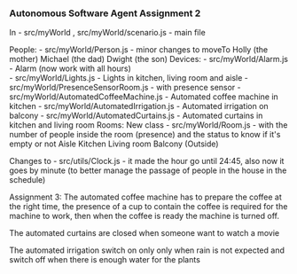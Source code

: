 ### Autonomous Software Agent Assignment 2

In - src/myWorld , src/myWorld/scenario.js - main file

People:
    - src/myWorld/Person.js - minor changes to moveTo
    Holly (the mother)
    Michael (the dad)
    Dwight (the son)
Devices: 
    - src/myWorld/Alarm.js -  Alarm (now work with all hours)  
    - src/myWorld/Lights.js - Lights in kitchen, living room and aisle - src/myWorld/PresenceSensorRoom.js - with presence sensor 
    - src/myWorld/AutomatedCoffeeMachine.js - Automated coffee machine in kitchen 
    - src/myWorld/AutomatedIrrigation.js - Automated irrigation on balcony 
    - src/myWorld/AutomatedCurtains.js - Automated curtains in kitchen and living room 
Rooms:
    New class - src/myWorld/Room.js - with the number of people inside the room (presence) and the status to know if it's empty or not
    Aisle
    Kitchen
    Living room
    Balcony 
    (Outside)

Changes to - src/utils/Clock.js - 
it made the hour go until 24:45, 
also now it goes by minute (to better manage the passage of people in the house in the schedule)

Assignment 3:
The automated coffee machine has to prepare the coffee at the right time, the presence of a cup to contain the coffee is required for the machine to work, then when the coffee is ready the machine is turned off.

The automated curtains are closed when someone want to watch a movie

The automated irrigation switch on only only when rain is not expected and switch off when there is enough water for the plants
